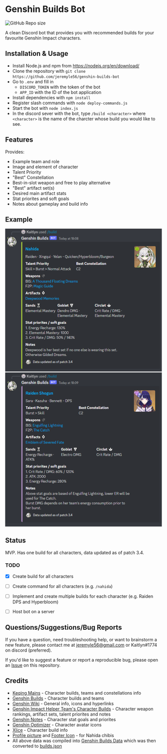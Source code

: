 # Genshin Builds Bot

![GitHub Repo size](https://img.shields.io/github/repo-size/jeremyle56/genshin-builds-bot)

A clean Discord bot that provides you with recommended builds for your favourite Genshin Impact characters.


## Installation & Usage
-   Install Node.js and npm from https://nodejs.org/en/download/
-   Clone the repository with `git clone https://github.com/jeremyle56/genshin-builds-bot`
-   Go to `.env` and fill in
    -   `DISCORD_TOKEN` with the token of the bot
    -   `APP_ID` with the ID of the bot application
-   Install dependencies with `npm install`
-   Register slash commands with `node deploy-commands.js`
-   Start the bot with `node index.js`
- In the discord sever with the bot, type `/build <character>` where `<character>` is the name
of the charcter whose build you would like to see.


## Features
Provides: 
- Example team and role
- Image and element of character
- Talent Priority
- "Best" Constellation
- Best-in-slot weapon and free to play alternative
- "Best" artifact set(s)
- Desired main artifact stats
- Stat priorites and soft goals
- Notes about gameplay and build info

## Example
![screenshot1](./screenshots/screenshot1.png)
![screenshot2](./screenshots/screenshot2.png)

## Status
MVP. Has one build for all characters, data updated as of patch 3.4.

### TODO
- [X] Create build for all characters
- [ ] Create command for all characters (e.g. `/nahida`)
- [ ] Implement and create multiple builds for each character (e.g. Raiden DPS and Hyperbloom)
- [ ] Host bot on a server


## Questions/Suggestions/Bug Reports
If you have a question, need troubleshooting help, or want to brainstorm a new feature, please contact me at jeremyle56@gmail.com or Kaitlyn#1774 on discord (preferred). 

If you'd like to suggest a feature or report a reproducible bug, please open an [Issue](https://github.com/jeremyle56/genshin-builds-bot/issues) on this repository.

## Credits
- [Keqing Mains](https://keqingmains.com/) - Character builds, teams and constellations info
- [Genshin Builds](https://genshin-builds.com/) - Character builds and teams
- [Genshin Wiki](https://genshin-impact.fandom.com/wiki/Genshin_Impact_Wiki) - General info, icons and hyperlinks
- [Genshin Impact Helper Team's Character Builds](https://docs.google.com/spreadsheets/d/e/2PACX-1vRq-sQxkvdbvaJtQAGG6iVz2q2UN9FCKZ8Mkyis87QHFptcOU3ViLh0_PJyMxFSgwJZrd10kbYpQFl1/pubhtml#) - Character weapon rankings, artifact sets, talent priorites and notes
- [Genshin Notes](https://genshin.tmdict.com/) - Character stat goals and priorites
- [Genshin Optimizer](https://github.com/frzyc/genshin-optimizer) - Character avatar icons
- [Xlice](https://www.youtube.com/@Xlice) - Character build info
- [Profile picture](https://twitter.com/Daily_Nahida/status/1585493163728404481) and [Footer Icon](https://getstickerpack.com/stickers/nahida-kusanali) - for Nahida chibis
- All above data was compiled into [Genshin Builds Data](https://docs.google.com/spreadsheets/d/1g7w9QjptDe_OLStWhQYoTANET4tFIebFTAbQmPAVsMA/edit#gid=0) which was then converted to [builds.json](./builds.json)
